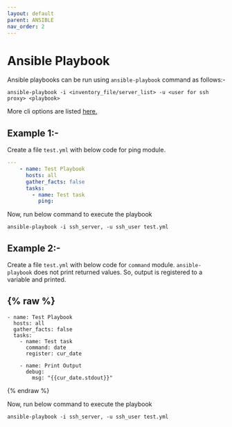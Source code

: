 ```yaml
---
layout: default
parent: ANSIBLE
nav_order: 2
---
```

# Ansible Playbook

Ansible playbooks can be run using `ansible-playbook` command as follows:-

```shell
ansible-playbook -i <inventory_file/server_list> -u <user for ssh proxy> <playbook>
```

More cli options are listed [here.](https://docs.ansible.com/ansible/latest/cli/ansible-playbook.html)

## Example 1:-

Create a file `test.yml` with below code for ping module.

```yml
---
    - name: Test Playbook
      hosts: all
      gather_facts: false
      tasks:
        - name: Test task
          ping:
```

Now, run below command to execute the playbook

```shell
ansible-playbook -i ssh_server, -u ssh_user test.yml
```

## Example 2:-

Create a file `test.yml` with below code for `command` module. `ansible-playbook` does not print returned values. So, output is registered to a variable and printed.

{% raw %}
---
    - name: Test Playbook
      hosts: all
      gather_facts: false
      tasks:
        - name: Test task
          command: date
          register: cur_date

        - name: Print Output
          debug:
            msg: "{{cur_date.stdout}}"

{% endraw %}

Now, run below command to execute the playbook

```shell
ansible-playbook -i ssh_server, -u ssh_user test.yml
```
